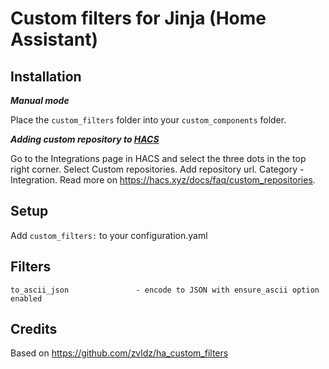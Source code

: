 # Custom filters for Jinja (Home Assistant)

## Installation
*__Manual mode__*

Place the `custom_filters` folder into your `custom_components` folder.

*__Adding custom repository to [HACS](https://hacs.xyz/)__*

Go to the Integrations page in HACS and select the three dots in the top right corner. Select Custom repositories.
Add repository url. Category - Integration. Read more on https://hacs.xyz/docs/faq/custom_repositories.


## Setup
Add `custom_filters:` to your configuration.yaml


## Filters
```
to_ascii_json               - encode to JSON with ensure_ascii option enabled
```

## Credits
Based on https://github.com/zvldz/ha_custom_filters
